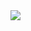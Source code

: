 <link rel="stylesheet" type="text/css" href="{{ site.baseurl }}{% link grid-gallery-master/css/grid-gallery.min.css %}" />

<div class="gg-container">
  <div class="gg-box">
    <img src="{{ site.baseurl }}{% link grid-gallery-master/img/1.jpg %}">
  </div>
</div>

<script type="text/javascript" src="{{ site.baseurl }}{% link grid-gallery-master/js/grid-gallery.min.js %}"></script>